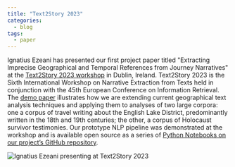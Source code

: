 ```yaml
---
title: "Text2Story 2023"
categories:
  - blog
tags:
  - paper
---
```


Ignatius Ezeani has presented our first project paper titled "Extracting Imprecise Geographical and Temporal References from Journey Narratives" 
at the [Text2Story 2023 workshop](https://text2story23.inesctec.pt/) in Dublin, Ireland. 
Text2Story 2023 is the Sixth International Workshop on Narrative Extraction from Texts held in conjunction with the 45th European Conference on Information Retrieval. 
The [demo paper](https://ceur-ws.org/Vol-3370/paper11.pdf) illustrates how we are extending current geographical text analysis techniques and
applying them to analyses of two large corpora: one a corpus of travel writing about the
English Lake District, predominantly written in the 18th and 19th centuries; the other, a corpus
of Holocaust survivor testimonies. 
Our prototype NLP pipeline was demonstrated at the workshop and is available open source as a series of
[Python Notebooks on our project’s GitHub repository](https://github.com/SpaceTimeNarratives/demo).

![Ignatius Ezeani presenting at Text2Story 2023](/assests/images/Text2Story2023.jpg)
